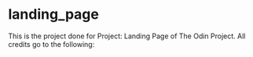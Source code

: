 # landing_page
This is the project done for Project: Landing Page of The Odin Project. All credits go to the following:
